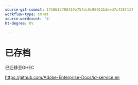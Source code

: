 ```yaml
---
source-git-commit: 1710613708419e757dc9c90912b3eed7c428f117
workflow-type: tm+mt
source-wordcount: '4'
ht-degree: 0%

---
```

# 已存档

已迁移至GHEC

<https://github.com/Adobe-Enterprise-Docs/id-service.en>
